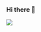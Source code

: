 ### Hi there 👋

<img src="https://img.shields.io/badge/JAVA-007396?style=flat-square&logo=Java&logoColor=white" />


<!--
* 아이콘 가져오는 곳 : https://simpleicons.org/
  => 요기서 아이콘 이름 및 컬러코드를 여기서 쓰면 된다.
  => 작성예시 : <img src="https://img.shields.io/badge/[안에넣을내용]-[컬러코드 #빼고]?style=flat-square&logo=[아이콘 이름]&logoColor=white" />
-->

<!--
**win9612/win9612** is a ✨ _special_ ✨ repository because its `README.md` (this file) appears on your GitHub profile.

Here are some ideas to get you started:

- 🔭 I’m currently working on ...
- 🌱 I’m currently learning ...
- 👯 I’m looking to collaborate on ...
- 🤔 I’m looking for help with ...
- 💬 Ask me about ...
- 📫 How to reach me: ...
- 😄 Pronouns: ...
- ⚡ Fun fact: ...
-->
